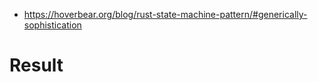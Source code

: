- https://hoverbear.org/blog/rust-state-machine-pattern/#generically-sophistication

# Result

```bash

```

